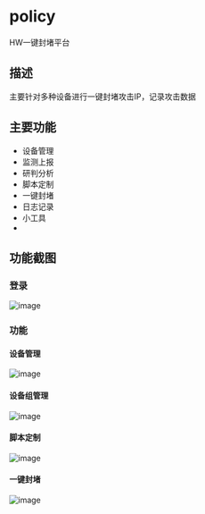# policy
HW一键封堵平台

## 描述
主要针对多种设备进行一键封堵攻击IP，记录攻击数据

## 主要功能
+ 设备管理
+ 监测上报
+ 研判分析
+ 脚本定制
+ 一键封堵
+ 日志记录
+ 小工具
+ 
## 功能截图
### 登录
![image](https://user-images.githubusercontent.com/62280594/126609064-15d1fe86-7634-44df-9cf7-8ac5e3ea711d.png)

### 功能
#### 设备管理
![image](https://user-images.githubusercontent.com/62280594/126894569-b02bf5bf-0911-4907-ba83-a33c0e993ae9.png)
#### 设备组管理
![image](https://user-images.githubusercontent.com/62280594/126894582-50eeb822-1024-4078-a3b0-f4dab9acc018.png)
#### 脚本定制
![image](https://user-images.githubusercontent.com/62280594/126894605-7259ef5b-2cd8-4046-80e5-632828faf69e.png)

#### 一键封堵
![image](https://user-images.githubusercontent.com/62280594/126894589-3694fb71-97fa-4a97-b820-d042d7693a43.png)
